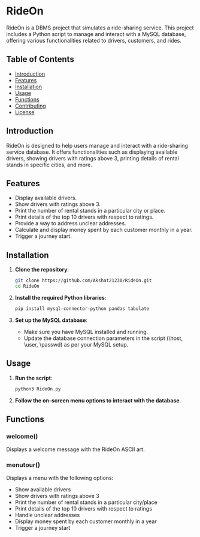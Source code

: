 
# RideOn

RideOn is a DBMS project that simulates a ride-sharing service. This project includes a Python script to manage and interact with a MySQL database, offering various functionalities related to drivers, customers, and rides.

## Table of Contents

- [Introduction](#introduction)
- [Features](#features)
- [Installation](#installation)
- [Usage](#usage)
- [Functions](#functions)
- [Contributing](#contributing)
- [License](#license)

## Introduction

RideOn is designed to help users manage and interact with a ride-sharing service database. It offers functionalities such as displaying available drivers, showing drivers with ratings above 3, printing details of rental stands in specific cities, and more.

## Features

- Display available drivers.
- Show drivers with ratings above 3.
- Print the number of rental stands in a particular city or place.
- Print details of the top 10 drivers with respect to ratings.
- Provide a way to address unclear addresses.
- Calculate and display money spent by each customer monthly in a year.
- Trigger a journey start.

## Installation

1. **Clone the repository**:
    ```sh
    git clone https://github.com/Akshat21230/RideOn.git
    cd RideOn
    ```

2. **Install the required Python libraries**:
    ```sh
    pip install mysql-connector-python pandas tabulate
    ```

3. **Set up the MySQL database**:
    - Make sure you have MySQL installed and running.
    - Update the database connection parameters in the script (\host\, \user\, \passwd\) as per your MySQL setup.

## Usage

1. **Run the script**:
    ```sh
    python3 RideOn.py
    ```

2. **Follow the on-screen menu options to interact with the database**.

## Functions

### welcome()

Displays a welcome message with the RideOn ASCII art.

### menutour()

Displays a menu with the following options:
- Show available drivers
- Show drivers with ratings above 3
- Print the number of rental stands in a particular city/place
- Print details of the top 10 drivers with respect to ratings
- Handle unclear addresses
- Display money spent by each customer monthly in a year
- Trigger a journey start
